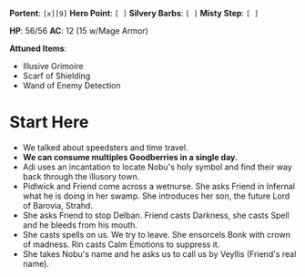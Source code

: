 **Portent**: `[x][9]`
**Hero Point**: `[ ]`
**Silvery Barbs**: `[ ]`
**Misty Step**: `[ ]`

**HP**: 56/56
**AC**: 12 (15 w/Mage Armor)

**Attuned Items**:
- Illusive Grimoire
- Scarf of Shielding
- Wand of Enemy Detection
# Start Here
- We talked about speedsters and time travel.
- **We can consume multiples Goodberries in a single day.**
- Adi uses an incantation to locate Nobu's holy symbol and find their way back through the illusory town.
- Pidlwick and Friend come across a wetnurse. She asks Friend in Infernal what he is doing in her swamp. She introduces her son, the future Lord of Barovia, Strahd.
- She asks Friend to stop Delban. Friend casts Darkness, she casts Spell and he bleeds from his mouth.
- She casts spells on us. We try to leave. She ensorcels Bonk with crown of madness. Rin casts Calm Emotions to suppress it.
- She takes Nobu's name and he asks us to call us by Veyllis (Friend's real name). 